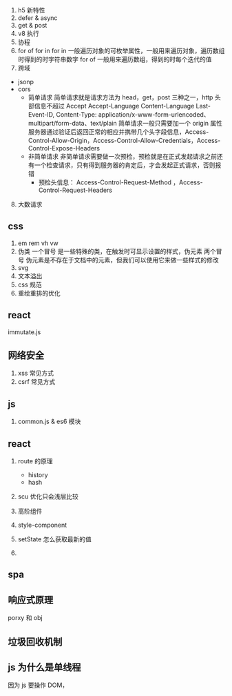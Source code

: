 1. h5 新特性
2. defer & async
3. get & post
4. v8 执行
5. 协程
6. for of for in
   for in 一般遍历对象的可枚举属性，一般用来遍历对象，遍历数组时得到的时字符串数字
   for of 一般用来遍历数组，得到的时每个迭代的值
7. 跨域

- jsonp
- cors
  - 简单请求
    简单请求就是请求方法为 head，get，post 三种之一，http 头部信息不超过 Accept Accept-Language Content-Language Last-Event-ID, Content-Type: application/x-www-form-urlencoded、multipart/form-data、text/plain
    简单请求一般只需要加一个 origin 属性
    服务器通过验证后返回正常的相应并携带几个头字段信息，Access-Control-Allow-Origin，Access-Control-Allow-Credentials，Access-Control-Expose-Headers
  - 非简单请求
    非简单请求需要做一次预检，预检就是在正式发起请求之前还有一个检查请求，只有得到服务器的肯定后，才会发起正式请求，否则报错
    - 预检头信息： Access-Control-Request-Method ，Access-Control-Request-Headers

8. 大数请求

## css

1.  em rem vh vw
2.  伪类 一个冒号 是一些特殊的类，在触发时可显示设置的样式，伪元素 两个冒号 伪元素是不存在于文档中的元素，但我们可以使用它来做一些样式的修改
3.  svg
4.  文本溢出
5.  css 规范
6.  重绘重排的优化

## react

immutate.js

## 网络安全

1. xss
   常见方式
2. csrf
   常见方式

## js

1.  common.js & es6 模块

## react

1. route 的原理

   - history
   - hash

2. scu 优化只会浅层比较

3. 高阶组件

4. style-component

5. setState 怎么获取最新的值

6.

## spa

## 响应式原理

porxy 和 obj

## 垃圾回收机制

## js 为什么是单线程

因为 js 要操作 DOM，
